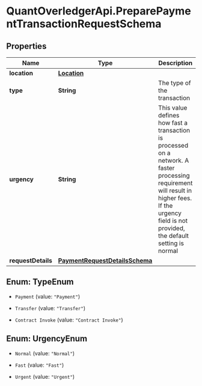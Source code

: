 # QuantOverledgerApi.PreparePaymentTransactionRequestSchema

## Properties

Name | Type | Description | Notes
------------ | ------------- | ------------- | -------------
**location** | [**Location**](Location.md) |  | 
**type** | **String** | The type of the transaction | 
**urgency** | **String** | This value defines how fast a transaction is processed on a network. A faster processing requirement will result in higher fees. If the urgency field is not provided, the default setting is normal | 
**requestDetails** | [**PaymentRequestDetailsSchema**](PaymentRequestDetailsSchema.md) |  | 



## Enum: TypeEnum


* `Payment` (value: `"Payment"`)

* `Transfer` (value: `"Transfer"`)

* `Contract Invoke` (value: `"Contract Invoke"`)





## Enum: UrgencyEnum


* `Normal` (value: `"Normal"`)

* `Fast` (value: `"Fast"`)

* `Urgent` (value: `"Urgent"`)




